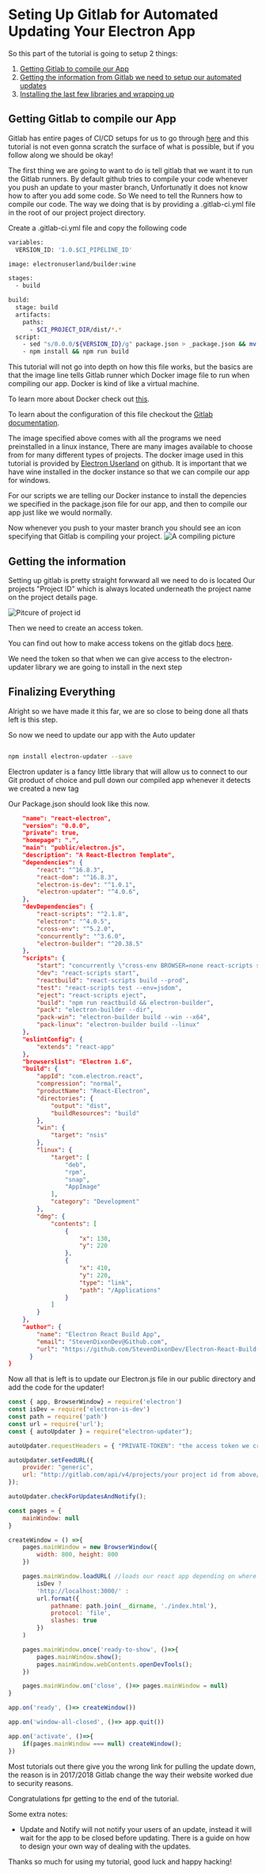 # Seting Up Gitlab for Automated Updating Your Electron App

So this part of the tutorial is going to setup 2 things:

1. [Getting Gitlab to compile our App](getting-gitlab-to-compile-our-app)
2. [Getting the information from Gitlab we need to setup our automated updates](getting-the-information)
3. [Installing the last few libraries and wrapping up](finalizing-everything)

## Getting Gitlab to compile our App 

Gitlab has entire pages of CI/CD setups for us to go through [here](https://docs.gitlab.com/ee/ci/) and this tutorial is not even gonna scratch the surface of what is possible, but if you follow along we should be okay!

The first thing we are going to want to do is tell gitlab that we want it to run the Gitlab runners. By default github tries to compile your code whenever you push an update to your master branch, Unfortunatly it does not know how to after you add some code. So We need to tell the Runners how to compile our code.  The way we doing that is by providing a .gitlab-ci.yml file in the root of our project project directory.

Create a .gitlab-ci.yml file and copy the following code

```Bash
variables:
  VERSION_ID: '1.0.$CI_PIPELINE_ID'

image: electronuserland/builder:wine

stages:
  - build

build:
  stage: build
  artifacts:
    paths:
      - $CI_PROJECT_DIR/dist/*.*
  script:
    - sed "s/0.0.0/${VERSION_ID}/g" package.json > _package.json && mv _package.json package.json
    - npm install && npm run build

```

This tutorial will not go into depth on how this file works, but the basics are that the image line tells Gitlab runner which Docker image file to run when compiling our app. Docker is kind of like a virtual machine.

To learn more about Docker check out [this](https://opensource.com/resources/what-docker).

To learn about the configuration of this file checkout the [Gitlab documentation](https://docs.gitlab.com/ee/ci/yaml/).

The image specified above comes with all the programs we need preinstalled in a linux instance, There are many images available to choose from for many different types of projects. 
The docker image used in this tutorial is provided by [Electron Userland](https://github.com/electron-userland) on github. It is important that we have wine installed in the docker instance so that we can compile our app for windows.

For our scripts we are telling our Docker instance to install the depencies we specified in the package.json file for our app, and then to compile our app just like we would normally.

Now whenever you push to your master branch you should see an icon specifying that Gitlab is compiling your project. ![A compiling picture](https://docs.gitlab.com/ee/ci/examples/laravel_with_gitlab_and_envoy/img/pipelines_page.png)

## Getting the information

Setting up gitlab is pretty straight forwward all we need to do is located Our projects "Project ID" which is always located underneath the project name on the project details page.

![Pitcure of project id](https://i.stack.imgur.com/u0K4w.png)

Then we need to create an access token.

You can find out how to make access tokens on the gitlab docs [here](https://docs.gitlab.com/ee/user/profile/personal_access_tokens.html).

We need the token so that when we can give access to the electron-updater library we are going to install in the next step

## Finalizing Everything

Alright so we have made it this far, we are so close to being done all thats left is this step.

So now we need to update our app with the Auto updater

```Bash

npm install electron-updater --save

```

Electron updater is a fancy little library that will allow us to connect to our Git product of choice and pull down our compiled app whenever it detects we created a new tag

Our Package.json should look like this now.

```Json {
    "name": "react-electron",
    "version": "0.0.0",
    "private": true,
    "homepage": ".",
    "main": "public/electron.js",
    "description": "A React-Electron Template",
    "dependencies": {
        "react": "^16.8.3",
        "react-dom": "^16.8.3",
        "electron-is-dev": "^1.0.1",
        "electron-updater": "^4.0.6",
    },
    "devDependencies": {
        "react-scripts": "^2.1.8",
        "electron": "^4.0.5",
        "cross-env": "^5.2.0",
        "concurrently": "^3.6.0",
        "electron-builder": "^20.38.5"
    },
    "scripts": {
        "start": "concurrently \"cross-env BROWSER=none react-scripts start\" \"wait-on http://localhost:3000 && electron .\"",
        "dev": "react-scripts start",
        "reactbuild": "react-scripts build --prod",
        "test": "react-scripts test --env=jsdom",
        "eject": "react-scripts eject",
        "build": "npm run reactbuild && electron-builder",
        "pack": "electron-builder --dir",
        "pack-win": "electron-builder build --win --x64",
        "pack-linux": "electron-builder build --linux"
    },
    "eslintConfig": {
        "extends": "react-app"
    },
    "browserslist": "Electron 1.6",
    "build": {
        "appId": "com.electron.react",
        "compression": "normal",
        "productName": "React-Electron",
        "directories": {
            "output": "dist",
            "buildResources": "build"
        },
        "win": {
            "target": "nsis"
        },
        "linux": {
            "target": [
                "deb",
                "rpm",
                "snap",
                "AppImage"
            ],
            "category": "Development"
        },
        "dmg": {
            "contents": [
                {
                    "x": 130,
                    "y": 220
                },
                {
                    "x": 410,
                    "y": 220,
                    "type": "link",
                    "path": "/Applications"
                }
            ]
        }
    },
    "author": {
        "name": "Electron React Build App",
        "email": "StevenDixonDev@Github.com",
        "url": "https://github.com/StevenDixonDev/Electron-React-Build-Guide"
      }
}

```

Now all that is left is to update our Electron.js file in our public directory and add the code for the updater!

```JavaScript
const { app, BrowserWindow} = require('electron')
const isDev = require('electron-is-dev')
const path = require('path')
const url = require('url');
const { autoUpdater } = require("electron-updater");

autoUpdater.requestHeaders = { "PRIVATE-TOKEN": "the access token we created above" };

autoUpdater.setFeedURL({
    provider: "generic",
    url: "http://gitlab.com/api/v4/projects/your project id from above/jobs/artifacts/master/raw/dist/?job=build"
});

autoUpdater.checkForUpdatesAndNotify();

const pages = {
    mainWindow: null
}

createWindow = () =>{
    pages.mainWindow = new BrowserWindow({
        width: 800, height: 800
    })

    pages.mainWindow.loadURL( //loads our react app depending on where its located during development and production
        isDev ? 
        'http://localhost:3000/' : 
        url.format({
            pathname: path.join(__dirname, './index.html'),
            protocol: 'file',
            slashes: true
        })
    )

    pages.mainWindow.once('ready-to-show', ()=>{
        pages.mainWindow.show();
        pages.mainWindow.webContents.openDevTools();
    })

    pages.mainWindow.on('close', ()=> pages.mainWindow = null)
}

app.on('ready', ()=> createWindow())

app.on('window-all-closed', ()=> app.quit())

app.on('activate', ()=>{
    if(pages.mainWindow === null) createWindow();
})
```

Most tutorials out there give you the wrong link for pulling the update down, the reason is in 2017/2018 Gitlab change the way their website worked due to security reasons.

Congratulations fpr getting to the end of the tutorial.

Some extra notes: 

- Update and Notify will not notify your users of an update, instead it will wait for the app to be closed before updating. There is a guide on how to design your own way of dealing with the updates. 

Thanks so much for using my tutorial, good luck and happy hacking!